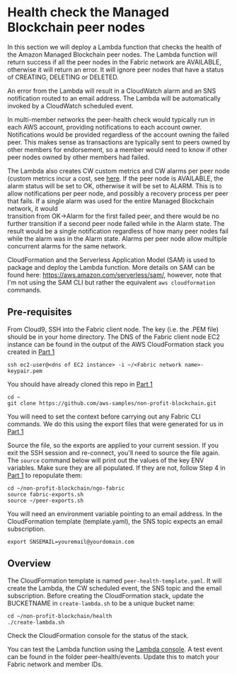 # Health check the Managed Blockchain peer nodes

In this section we will deploy a Lambda function that checks the health of the Amazon Managed Blockchain peer nodes.
The Lambda function will return success if all the peer nodes in the Fabric network are AVAILABLE, otherwise it will
return an error. It will ignore peer nodes that have a status of CREATING, DELETING or DELETED. 

An error from the Lambda will result in a CloudWatch alarm and an SNS notification routed to an email address. The 
Lambda will be automatically invoked by a CloudWatch scheduled event.

In multi-member networks the peer-health check would typically run in each AWS account, providing notifications to 
each account owner. Notifications would be provided regardless of the account owning the failed peer. This makes sense
as transactions are typically sent to peers owned by other members for endorsement, so a member would need to know if
other peer nodes owned by other members had failed.

The Lambda also creates CW custom metrics and CW alarms per peer node (custom metrics incur a cost, see 
[here](https://aws.amazon.com/cloudwatch/pricing). If the peer node is AVAILABLE, the alarm status will 
be set to OK, otherwise it will be set to ALARM. This is to allow notifications per peer node, and possibly a recovery
process per peer that fails. If a single alarm was used for the entire Managed Blockchain network, it would  
transition from OK->Alarm for the first failed peer, and there would be no further transition if a second peer node
failed while in the Alarm state. The result would be a single notification regardless of how many peer nodes fail 
while the alarm was in the Alarm state. Alarms per peer node allow multiple concurrent alarms for the same network.

CloudFormation and the Serverless Application Model (SAM) is used to package and deploy the Lambda function. More details
on SAM can be found here: https://aws.amazon.com/serverless/sam/, however, note that I'm not using the SAM CLI but rather the
equivalent `aws cloudformation` commands.

## Pre-requisites

From Cloud9, SSH into the Fabric client node. The key (i.e. the .PEM file) should be in your home directory. 
The DNS of the Fabric client node EC2 instance can be found in the output of the AWS CloudFormation stack you 
created in [Part 1](../ngo-fabric/README.md)

```
ssh ec2-user@<dns of EC2 instance> -i ~/<Fabric network name>-keypair.pem
```

You should have already cloned this repo in [Part 1](../ngo-fabric/README.md)

```
cd ~
git clone https://github.com/aws-samples/non-profit-blockchain.git
```

You will need to set the context before carrying out any Fabric CLI commands. We do this 
using the export files that were generated for us in [Part 1](../ngo-fabric/README.md)

Source the file, so the exports are applied to your current session. If you exit the SSH 
session and re-connect, you'll need to source the file again. The `source` command below
will print out the values of the key ENV variables. Make sure they are all populated. If
they are not, follow Step 4 in [Part 1](../ngo-fabric/README.md) to repopulate them:

```
cd ~/non-profit-blockchain/ngo-fabric
source fabric-exports.sh
source ~/peer-exports.sh 
```

You will need an environment variable pointing to an email address. In the CloudFormation template (template.yaml), the SNS topic expects an email subscription.

```
export SNSEMAIL=youremail@yourdomain.com
```

## Overview
The CloudFormation template is named `peer-health-template.yaml`. It will create the Lambda, the CW scheduled event, the SNS topic and the email subscription. Before creating the CloudFormation stack, update the BUCKETNAME in `create-lambda.sh` to be a unique bucket name:

```
cd ~/non-profit-blockchain/health
./create-lambda.sh
```

Check the CloudFormation console for the status of the stack.

You can test the Lambda function using the [Lambda console](https://console.aws.amazon.com/lambda). A test event can be found
in the folder peer-health/events. Update this to match your Fabric network and member IDs.